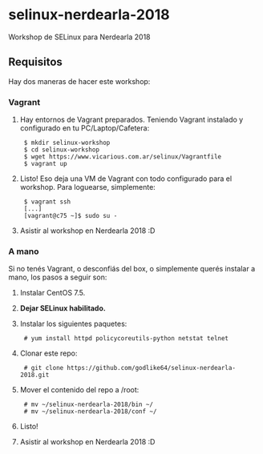 # selinux-nerdearla-2018
Workshop de SELinux para Nerdearla 2018

## Requisitos

Hay dos maneras de hacer este workshop:

### Vagrant

1. Hay entornos de Vagrant preparados. Teniendo Vagrant instalado y configurado en tu PC/Laptop/Cafetera:
    
        $ mkdir selinux-workshop
        $ cd selinux-workshop
        $ wget https://www.vicarious.com.ar/selinux/Vagrantfile
        $ vagrant up
    

2. Listo! Eso deja una VM de Vagrant con todo configurado para el workshop. Para loguearse, simplemente:
    
        $ vagrant ssh
        [...]
        [vagrant@c75 ~]$ sudo su -
    
3. Asistir al workshop en Nerdearla 2018 :D
### A mano

Si no tenés Vagrant, o desconfiás del box, o simplemente querés instalar a mano, los pasos a seguir son:

1. Instalar CentOS 7.5.
2. **Dejar SELinux habilitado.**
3. Instalar los siguientes paquetes:
    
        # yum install httpd policycoreutils-python netstat telnet
    
4. Clonar este repo:
    
        # git clone https://github.com/godlike64/selinux-nerdearla-2018.git
    
5. Mover el contenido del repo a /root:
    
        # mv ~/selinux-nerdearla-2018/bin ~/
        # mv ~/selinux-nerdearla-2018/conf ~/
    
6. Listo!
7. Asistir al workshop en Nerdearla 2018 :D
